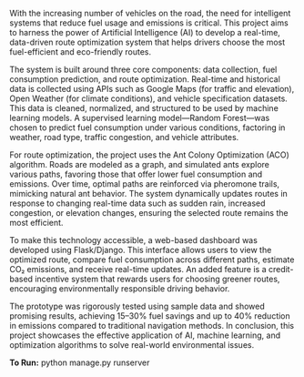 With the increasing number of vehicles on the road, the need for intelligent systems that reduce fuel usage and emissions is critical. This project aims to harness the power of Artificial Intelligence (AI) to develop a real-time, data-driven route optimization system that helps drivers choose the most fuel-efficient and eco-friendly routes.

The system is built around three core components: data collection, fuel consumption prediction, and route optimization. Real-time and historical data is collected using APIs such as Google Maps (for traffic and elevation), Open Weather (for climate conditions), and vehicle specification datasets. This data is cleaned, normalized, and structured to be used by machine learning models. A supervised learning model—Random Forest—was chosen to predict fuel consumption under various conditions, factoring in weather, road type, traffic congestion, and vehicle attributes.

For route optimization, the project uses the Ant Colony Optimization (ACO) algorithm. Roads are modeled as a graph, and simulated ants explore various paths, favoring those that offer lower fuel consumption and emissions. Over time, optimal paths are reinforced via pheromone trails, mimicking natural ant behavior. The system dynamically updates routes in response to changing real-time data such as sudden rain, increased congestion, or elevation changes, ensuring the selected route remains the most efficient.

To make this technology accessible, a web-based dashboard was developed using Flask/Django. This interface allows users to view the optimized route, compare fuel consumption across different paths, estimate CO₂ emissions, and receive real-time updates. An added feature is a credit-based incentive system that rewards users for choosing greener routes, encouraging environmentally responsible driving behavior.

The prototype was rigorously tested using sample data and showed promising results, achieving 15–30% fuel savings and up to 40% reduction in emissions compared to traditional navigation methods. In conclusion, this project showcases the effective application of AI, machine learning, and optimization algorithms to solve real-world environmental issues.



**To Run:**
python manage.py runserver
